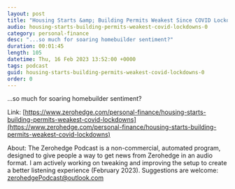 ```yaml
---
layout: post
title: "Housing Starts &amp; Building Permits Weakest Since COVID Lockdowns"
audio: housing-starts-building-permits-weakest-covid-lockdowns-0
category: personal-finance
desc: "...so much for soaring homebuilder sentiment?"
duration: 00:01:45
length: 105
datetime: Thu, 16 Feb 2023 13:52:00 +0000
tags: podcast
guid: housing-starts-building-permits-weakest-covid-lockdowns-0
order: 0
---
```

...so much for soaring homebuilder sentiment?

Link: [https://www.zerohedge.com/personal-finance/housing-starts-building-permits-weakest-covid-lockdowns](https://www.zerohedge.com/personal-finance/housing-starts-building-permits-weakest-covid-lockdowns)

About: The Zerohedge Podcast is a non-commercial, automated program, designed to give people a way to get news from Zerohedge in an audio format.  I am actively working on tweaking and improving the setup to create a better listening experience (February 2023).  Suggestions are welcome: [zerohedgePodcast@outlook.com](mailto:zerohedgePodcast@outlook.com)